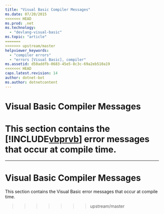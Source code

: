 ```yaml
---
title: "Visual Basic Compiler Messages"
ms.date: 07/20/2015
<<<<<<< HEAD
ms.prod: .net
ms.technology: 
  - "devlang-visual-basic"
ms.topic: "article"
=======
>>>>>>> upstream/master
helpviewer_keywords: 
  - "compiler errors"
  - "errors [Visual Basic], compiler"
ms.assetid: d50addfb-0683-45e5-8c3c-69a2eb510a19
<<<<<<< HEAD
caps.latest.revision: 14
author: dotnet-bot
ms.author: dotnetcontent
---
```

# Visual Basic Compiler Messages
This section contains the [!INCLUDE[vbprvb](~/includes/vbprvb-md.md)] error messages that occur at compile time.
=======
---
# Visual Basic Compiler Messages
This section contains the Visual Basic error messages that occur at compile time.
>>>>>>> upstream/master
